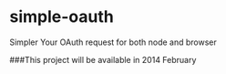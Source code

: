 simple-oauth
===========

Simpler Your OAuth request for both node and browser

###This project will be available in 2014 February
